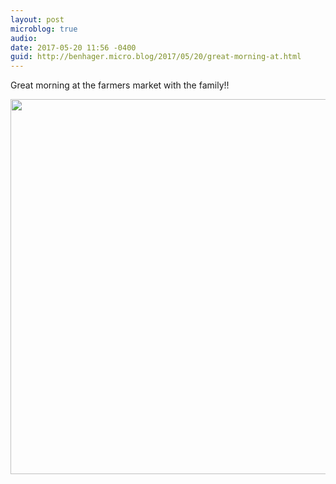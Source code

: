 ```yaml
---
layout: post
microblog: true
audio: 
date: 2017-05-20 11:56 -0400
guid: http://benhager.micro.blog/2017/05/20/great-morning-at.html
---
```

Great morning at the farmers market with the family!!

<img src="http://benhager.micro.blog/uploads/2017/9f2ea2e2fd.jpg" width="600" height="600" style="height: auto" />
